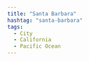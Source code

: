 ```yaml
---
title: "Santa Barbara"
hashtag: "santa-barbara"
tags:
  - City
  - California
  - Pacific Ocean
---
```

